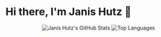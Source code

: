 # Hi there, I'm Janis Hutz 👋

<div id="main" align="center">
  <img src="https://github-readme-stats.vercel.app/api?username=simplePCBuilding&show_icons=true&theme=tokyonight" alt="Janis Hutz's GitHub Stats">
  <img src="https://github-readme-stats.vercel.app/api/top-langs/?username=simplePCBuilding&langs_count=10&layout=compact" alt="Top Languages"><br>
</div>
